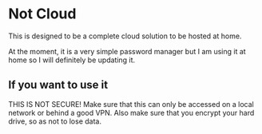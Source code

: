# Not Cloud

This is designed to be a complete cloud solution to be hosted at home.

At the moment, it is a very simple password manager but I am using it at home so I will definitely be updating it.

## If you want to use it

THIS IS NOT SECURE! Make sure that this can only be accessed on a local network or behind a good VPN. Also make sure that you encrypt your hard drive, so as not to lose data.